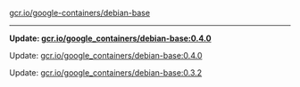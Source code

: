[gcr.io/google-containers/debian-base](https://hub.docker.com/r/cruse/debian-base/tags/) 

----
**Update: [gcr.io/google_containers/debian-base:0.4.0](https://hub.docker.com/r/cruse/debian-base/tags/)**

Update: [gcr.io/google_containers/debian-base:0.4.0](https://hub.docker.com/r/cruse/debian-base/tags/)

Update: [gcr.io/google_containers/debian-base:0.3.2](https://hub.docker.com/r/cruse/debian-base/tags/)

